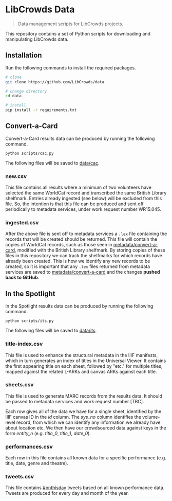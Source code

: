 # LibCrowds Data

> Data management scripts for LibCrowds projects.

This repository contains a set of Python scripts for downloading and
manipulating LibCrowds data.

## Installation

Run the following commands to install the required packages.

```bash
# clone
git clone https://github.com/LibCrowds/data

# change directory
cd data

# install
pip install -r requirements.txt
```

## Convert-a-Card

Convert-a-Card results data can be produced by running the following command.

```
python scripts/cac.py
```

The following files will be saved to [data/cac](data/cac).

### new.csv

This file contains all results where a minimum of two volunteers have
selected the same WorldCat record and transcribed the same British Library
shelfmark. Entries already ingested (see below) will be excluded from this
file. So, the intention is that this file can be produced and sent off
periodically to metadata services, under work request number WR15.045.

### ingested.csv

After the above file is sent off to metadata services a `.lex` file containing
the records that will be created should be returned. This file will contain
the copies of WorldCat records, such as those seen in
[metadata/convert-a-card](metadata/convert-a-card), modified with the British
Library shelfmark. By storing copies of these files
in this repository we can track the shelfmarks for which records have already
been created. This is how we identify any new records to be created, so it
is important that any `.lex` files returned from metadata services are saved
to [metadata/convert-a-card](metadata/convert-a-card) and the changes
**pushed back to GitHub**.


## In the Spotlight

In the Spotlight results data can be produced by running the following command.

```
python scripts/its.py
```

The following files will be saved to [data/its](data/its).

### title-index.csv

This file is used to enhance the structural metadata in the IIIF manifests,
which in turn generates an index of titles in the Universal Viewer.
It contains the first appearing title on each sheet, followed by "etc." for
multiple titles, mapped against the related L-ARKs and canvas ARKs against
each title.

### sheets.csv

This file is used to generate MARC records from the results data. It should be
passed to metadata services and work request number [TBC].

Each row gives all of the data we have for a single sheet, identified by the
IIIF canvas ID in the *id* column. The *sys_no* column identifies the
volume-level record, from which we can identify any information we already
have about location etc. We then have our crowdsourced data against keys in
the form *entity_n* (e.g. *title_0*, *title_1*, *date_0*).

### performances.csv

Each row in this file contains all known data for a specific performance
(e.g. title, date, genre and theatre).

### tweets.csv

This file contains [#onthisday](https://twitter.com/hashtag/onthisday) tweets
based on all known performance data. Tweets are produced for every day and
month of the year.
